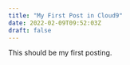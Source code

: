 ```yaml
---
title: "My First Post in Cloud9"
date: 2022-02-09T09:52:03Z
draft: false
---
```


This should be my first posting.